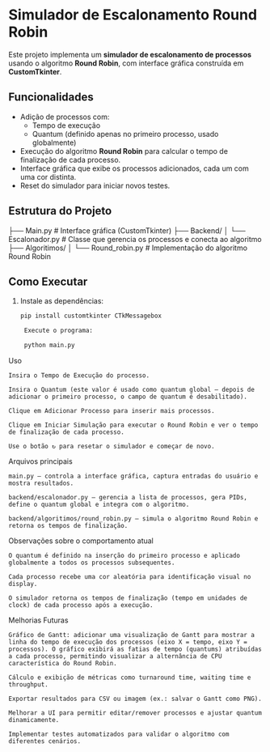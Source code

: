 # Simulador de Escalonamento Round Robin

Este projeto implementa um **simulador de escalonamento de processos** usando o algoritmo **Round Robin**, com interface gráfica construída em **CustomTkinter**.

## Funcionalidades
- Adição de processos com:
  - Tempo de execução
  - Quantum (definido apenas no primeiro processo, usado globalmente)
- Execução do algoritmo **Round Robin** para calcular o tempo de finalização de cada processo.
- Interface gráfica que exibe os processos adicionados, cada um com uma cor distinta.
- Reset do simulador para iniciar novos testes.

## Estrutura do Projeto

├── Main.py # Interface gráfica (CustomTkinter)
├── Backend/
│ └── Escalonador.py # Classe que gerencia os processos e conecta ao algoritmo
├── Algoritimos/
│ └── Round_robin.py # Implementação do algoritmo Round Robin


## Como Executar
1. Instale as dependências:
   ```bash
   pip install customtkinter CTkMessagebox

    Execute o programa:

    python main.py

Uso

    Insira o Tempo de Execução do processo.

    Insira o Quantum (este valor é usado como quantum global — depois de adicionar o primeiro processo, o campo de quantum é desabilitado).

    Clique em Adicionar Processo para inserir mais processos.

    Clique em Iniciar Simulação para executar o Round Robin e ver o tempo de finalização de cada processo.

    Use o botão ↻ para resetar o simulador e começar de novo.

Arquivos principais

    main.py — controla a interface gráfica, captura entradas do usuário e mostra resultados.

    backend/escalonador.py — gerencia a lista de processos, gera PIDs, define o quantum global e integra com o algoritmo.

    backend/algoritimos/round_robin.py — simula o algoritmo Round Robin e retorna os tempos de finalização.

Observações sobre o comportamento atual

    O quantum é definido na inserção do primeiro processo e aplicado globalmente a todos os processos subsequentes.

    Cada processo recebe uma cor aleatória para identificação visual no display.

    O simulador retorna os tempos de finalização (tempo em unidades de clock) de cada processo após a execução.

Melhorias Futuras

    Gráfico de Gantt: adicionar uma visualização de Gantt para mostrar a linha do tempo de execução dos processos (eixo X = tempo, eixo Y = processos). O gráfico exibirá as fatias de tempo (quantums) atribuídas a cada processo, permitindo visualizar a alternância de CPU característica do Round Robin.

    Cálculo e exibição de métricas como turnaround time, waiting time e throughput.

    Exportar resultados para CSV ou imagem (ex.: salvar o Gantt como PNG).

    Melhorar a UI para permitir editar/remover processos e ajustar quantum dinamicamente.

    Implementar testes automatizados para validar o algoritmo com diferentes cenários.